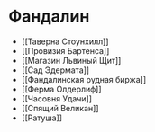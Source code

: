 # Фандалин

- [[Таверна Стоунхилл]]
- [[Провизия Бартенса]]
- [[Магазин Львиный Щит]]
- [[Сад Эдермата]]
- [[Фандалинская рудная биржа]]
- [[Ферма Олдерлиф]]
- [[Часовня Удачи]]
- [[Спящий Великан]]
- [[Ратуша]]